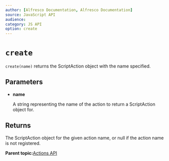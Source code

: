 ```yaml
---
author: [Alfresco Documentation, Alfresco Documentation]
source: JavaScript API
audience: 
category: JS API
option: create
---
```


# `create`

`create(name)` returns the ScriptAction object with the name specified.

## Parameters

-   **name**

    A string representing the name of the action to return a ScriptAction object for.


## Returns

The ScriptAction object for the given action name, or null if the action name is not registered.

**Parent topic:**[Actions API](../references/API-JS-Actions.md)

